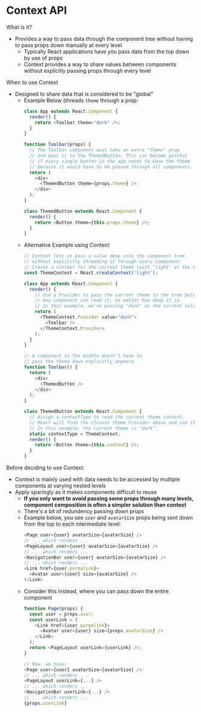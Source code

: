 # Context API

What is it?
  - Provides a way to pass data through the component tree without having to pass props down manually at every level
    - Typically React applications have you pass data from the top down by use of props
    - Context provides a way to share values between components without explicitly passing props through every level

When to use Context
  - Designed to share data that is considered to be "global"
    - Example Below (threads `theme` through a prop:
      ``` javascript
      class App extends React.Component {
        render() {
          return <Toolbar theme="dark" />;
        }
      }

      function Toolbar(props) {
        // The Toolbar component must take an extra "theme" prop
        // and pass it to the ThemedButton. This can become painful
        // if every single button in the app needs to know the theme
        // because it would have to be passed through all components.
        return (
          <div>
            <ThemedButton theme={props.theme} />
          </div>
        );
      }

      class ThemedButton extends React.Component {
        render() {
          return <Button theme={this.props.theme} />;
        }
      }
      ```
    - Alternative Example using Context:
      ```javascript
      // Context lets us pass a value deep into the component tree
      // without explicitly threading it through every component.
      // Create a context for the current theme (with "light" as the default).
      const ThemeContext = React.createContext('light');

      class App extends React.Component {
        render() {
          // Use a Provider to pass the current theme to the tree below.
          // Any component can read it, no matter how deep it is.
          // In this example, we're passing "dark" as the current value.
          return (
            <ThemeContext.Provider value="dark">
              <Toolbar />
            </ThemeContext.Provider>
          );
        }
      } 

      // A component in the middle doesn't have to
      // pass the theme down explicitly anymore.
      function Toolbar() {
        return (
          <div>
            <ThemedButton />
          </div>
        );
      }

      class ThemedButton extends React.Component {
        // Assign a contextType to read the current theme context.
        // React will find the closest theme Provider above and use its value.
        // In this example, the current theme is "dark".
        static contextType = ThemeContext;
        render() {
          return <Button theme={this.context} />;
        }
      }
      ```
      
Before deciding to use Context:
  - Context is mainly used with data needs to be accessed by multiple components at varying nested levels
  - Apply sparingly as it makes components difficult to reuse
    - **If you only want to avoid passing some props through many levels, component composition is often a simpler solution than context**
    - There's a bit of redundency passing down props
    - Example below, you see `user` and `avatarSize` props being sent down from the top to each intermediate level:
      ``` javascript
      <Page user={user} avatarSize={avatarSize} />
      // ... which renders ...
      <PageLayout user={user} avatarSize={avatarSize} />
      // ... which renders ...
      <NavigationBar user={user} avatarSize={avatarSize} />
      // ... which renders ...
      <Link href={user.permalink}>
        <Avatar user={user} size={avatarSize} />
      </Link>
      ```
    - Consider this instead, where you can pass down the entire component
      ``` javascript
      function Page(props) {
        const user = props.user;
        const userLink = (
          <Link href={user.permalink}>
            <Avatar user={user} size={props.avatarSize} />
          </Link>
        );
        return <PageLayout userLink={userLink} />;
      }

      // Now, we have:
      <Page user={user} avatarSize={avatarSize} />
      // ... which renders ...
      <PageLayout userLink={...} />
      // ... which renders ...
      <NavigationBar userLink={...} />
      // ... which renders ...
      {props.userLink}
      ```
      
